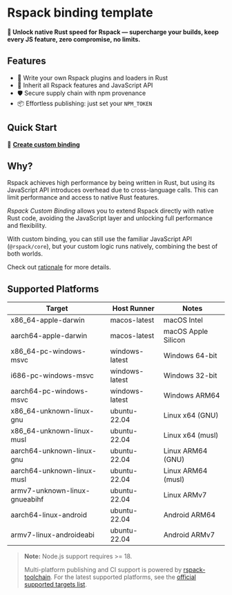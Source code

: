 # Rspack binding template

**🚀 Unlock native Rust speed for Rspack — supercharge your builds, keep every JS feature, zero compromise, no limits.**

## Features

- 🦀 Write your own Rspack plugins and loaders in Rust
- 🧩 Inherit all Rspack features and JavaScript API
- 🛡️ Secure supply chain with npm provenance
- 📦 Effortless publishing: just set your `NPM_TOKEN`

## Quick Start

📖 **[Create custom binding](https://rspack-contrib.github.io/rspack-rust-book/custom-binding/getting-started/index.html)**

## Why?

Rspack achieves high performance by being written in Rust, but using its JavaScript API introduces overhead due to cross-language calls. This can limit performance and access to native Rust features.

_Rspack Custom Binding_ allows you to extend Rspack directly with native Rust code, avoiding the JavaScript layer and unlocking full performance and flexibility.

With custom binding, you can still use the familiar JavaScript API (`@rspack/core`), but your custom logic runs natively, combining the best of both worlds.

Check out [rationale](https://rspack-contrib.github.io/rspack-rust-book/custom-binding/getting-started/rationale.html) for more details.

## Supported Platforms

| Target                        | Host Runner    | Notes               |
| ----------------------------- | -------------- | ------------------- |
| x86_64-apple-darwin           | macos-latest   | macOS Intel         |
| aarch64-apple-darwin          | macos-latest   | macOS Apple Silicon |
| x86_64-pc-windows-msvc        | windows-latest | Windows 64-bit      |
| i686-pc-windows-msvc          | windows-latest | Windows 32-bit      |
| aarch64-pc-windows-msvc       | windows-latest | Windows ARM64       |
| x86_64-unknown-linux-gnu      | ubuntu-22.04   | Linux x64 (GNU)     |
| x86_64-unknown-linux-musl     | ubuntu-22.04   | Linux x64 (musl)    |
| aarch64-unknown-linux-gnu     | ubuntu-22.04   | Linux ARM64 (GNU)   |
| aarch64-unknown-linux-musl    | ubuntu-22.04   | Linux ARM64 (musl)  |
| armv7-unknown-linux-gnueabihf | ubuntu-22.04   | Linux ARMv7         |
| aarch64-linux-android         | ubuntu-22.04   | Android ARM64       |
| armv7-linux-androideabi       | ubuntu-22.04   | Android ARMv7       |

> **Note:** Node.js support requires >= 18.
>
> Multi-platform publishing and CI support is powered by [rspack-toolchain](https://github.com/rspack-contrib/rspack-toolchain). For the latest supported platforms, see the [official supported targets list](https://github.com/rspack-contrib/rspack-toolchain/tree/main?tab=readme-ov-file#supported-targets).
